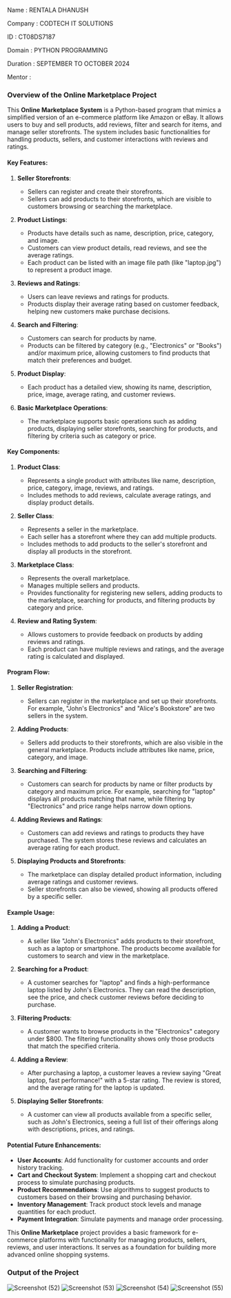 Name : RENTALA DHANUSH

Company : CODTECH IT SOLUTIONS

ID : CT08DS7187

Domain : PYTHON PROGRAMMING

Duration : SEPTEMBER TO OCTOBER 2024

Mentor : 

### Overview of the Online Marketplace Project

This **Online Marketplace System** is a Python-based program that mimics a simplified version of an e-commerce platform like Amazon or eBay. It allows users to buy and sell products, add reviews, filter and search for items, and manage seller storefronts. The system includes basic functionalities for handling products, sellers, and customer interactions with reviews and ratings.

#### Key Features:

1. **Seller Storefronts**:
   - Sellers can register and create their storefronts.
   - Sellers can add products to their storefronts, which are visible to customers browsing or searching the marketplace.

2. **Product Listings**:
   - Products have details such as name, description, price, category, and image.
   - Customers can view product details, read reviews, and see the average ratings.
   - Each product can be listed with an image file path (like "laptop.jpg") to represent a product image.

3. **Reviews and Ratings**:
   - Users can leave reviews and ratings for products.
   - Products display their average rating based on customer feedback, helping new customers make purchase decisions.
   
4. **Search and Filtering**:
   - Customers can search for products by name.
   - Products can be filtered by category (e.g., "Electronics" or "Books") and/or maximum price, allowing customers to find products that match their preferences and budget.

5. **Product Display**:
   - Each product has a detailed view, showing its name, description, price, image, average rating, and customer reviews.

6. **Basic Marketplace Operations**:
   - The marketplace supports basic operations such as adding products, displaying seller storefronts, searching for products, and filtering by criteria such as category or price.

#### Key Components:

1. **Product Class**:
   - Represents a single product with attributes like name, description, price, category, image, reviews, and ratings.
   - Includes methods to add reviews, calculate average ratings, and display product details.

2. **Seller Class**:
   - Represents a seller in the marketplace.
   - Each seller has a storefront where they can add multiple products.
   - Includes methods to add products to the seller's storefront and display all products in the storefront.

3. **Marketplace Class**:
   - Represents the overall marketplace.
   - Manages multiple sellers and products.
   - Provides functionality for registering new sellers, adding products to the marketplace, searching for products, and filtering products by category and price.

4. **Review and Rating System**:
   - Allows customers to provide feedback on products by adding reviews and ratings.
   - Each product can have multiple reviews and ratings, and the average rating is calculated and displayed.

#### Program Flow:

1. **Seller Registration**:
   - Sellers can register in the marketplace and set up their storefronts. For example, "John's Electronics" and "Alice's Bookstore" are two sellers in the system.

2. **Adding Products**:
   - Sellers add products to their storefronts, which are also visible in the general marketplace. Products include attributes like name, price, category, and image.

3. **Searching and Filtering**:
   - Customers can search for products by name or filter products by category and maximum price. For example, searching for "laptop" displays all products matching that name, while filtering by "Electronics" and price range helps narrow down options.

4. **Adding Reviews and Ratings**:
   - Customers can add reviews and ratings to products they have purchased. The system stores these reviews and calculates an average rating for each product.

5. **Displaying Products and Storefronts**:
   - The marketplace can display detailed product information, including average ratings and customer reviews.
   - Seller storefronts can also be viewed, showing all products offered by a specific seller.

#### Example Usage:

1. **Adding a Product**:
   - A seller like "John's Electronics" adds products to their storefront, such as a laptop or smartphone. The products become available for customers to search and view in the marketplace.

2. **Searching for a Product**:
   - A customer searches for "laptop" and finds a high-performance laptop listed by John's Electronics. They can read the description, see the price, and check customer reviews before deciding to purchase.

3. **Filtering Products**:
   - A customer wants to browse products in the "Electronics" category under $800. The filtering functionality shows only those products that match the specified criteria.

4. **Adding a Review**:
   - After purchasing a laptop, a customer leaves a review saying "Great laptop, fast performance!" with a 5-star rating. The review is stored, and the average rating for the laptop is updated.

5. **Displaying Seller Storefronts**:
   - A customer can view all products available from a specific seller, such as John's Electronics, seeing a full list of their offerings along with descriptions, prices, and ratings.

#### Potential Future Enhancements:
- **User Accounts**: Add functionality for customer accounts and order history tracking.
- **Cart and Checkout System**: Implement a shopping cart and checkout process to simulate purchasing products.
- **Product Recommendations**: Use algorithms to suggest products to customers based on their browsing and purchasing behavior.
- **Inventory Management**: Track product stock levels and manage quantities for each product.
- **Payment Integration**: Simulate payments and manage order processing.

This **Online Marketplace** project provides a basic framework for e-commerce platforms with functionality for managing products, sellers, reviews, and user interactions. It serves as a foundation for building more advanced online shopping systems.

### Output of the Project
![Screenshot (52)](https://github.com/user-attachments/assets/7fc3e12c-7476-4e27-927f-835679df219a)
![Screenshot (53)](https://github.com/user-attachments/assets/ab901462-c32a-4398-a702-84045c977e21)
![Screenshot (54)](https://github.com/user-attachments/assets/de271387-825d-4614-8980-a691ee52411c)
![Screenshot (55)](https://github.com/user-attachments/assets/54bb1177-7e6a-40d8-83e6-ed867470855e)
